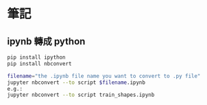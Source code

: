 # 筆記

## ipynb 轉成 python

```bash
pip install ipython
pip install nbconvert

filename="the .ipynb file name you want to convert to .py file"
jupyter nbconvert --to script $filename.ipynb
e.g.:
jupyter nbconvert --to script train_shapes.ipynb
```